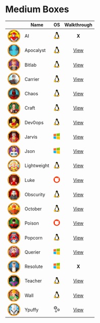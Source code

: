 # Medium Boxes

<!-- <img width=20 src=../_images/win.png> -->
<!-- <img width=20 src=../_images/lin.png> -->
<!-- <img width=20 src=../_images/gear.png> -->
<!-- <img width=20 src=../_images/bsd.png> -->

|                                                               |   Name            |      OS                                |           Walkthrough              |
|-------------------------------------------------------------- | ----------------- |----------------------------------------|:----------------------------------:|
| <img align="center" height=40 src="_images/AI.png"/>          |  AI               | <img width=20 src=../_images/lin.png>  | **X** <!-- [View](AI/README.md) -->       |
| <img align="center" height=40 src="_images/Apocalyst.png"/>   |  Apocalyst        | <img width=20 src=../_images/lin.png>  | [View](Apocalyst/README.md)        |
| <img align="center" height=40 src="_images/Bitlab.png"/>      |  Bitlab           | <img width=20 src=../_images/lin.png>  | [View](Bitlab/README.md)           |
| <img align="center" height=40 src="_images/Carrier.png"/>     |  Carrier          | <img width=20 src=../_images/lin.png>  | [View](Carrier/README.md)          |
| <img align="center" height=40 src="_images/Chaos.png"/>       |  Chaos            | <img width=20 src=../_images/lin.png>  | [View](Chaos/README.md)            |
| <img align="center" height=40 src="_images/Craft.png"/>       |  Craft            | <img width=20 src=../_images/lin.png>  | [View](Craft/README.md)            |
| <img align="center" height=40 src="_images/Dev0ops.png"/>     |  Dev0ops          | <img width=20 src=../_images/lin.png>  | [View](Dev0ops/README.md)          |
| <img align="center" height=40 src="_images/Jarvis.png"/>      |  Jarvis           | <img width=20 src=../_images/win.png>  | [View](Jarvis/README.md)           |
| <img align="center" height=40 src="_images/Json.png"/>        |  Json             | <img width=20 src=../_images/win.png>  | [View](Json/README.md)             |
| <img align="center" height=40 src="_images/Lightweight.png"/> |  Lightweight      | <img width=20 src=../_images/lin.png>  | [View](Lightweight/README.md)      |
| <img align="center" height=40 src="_images/Luke.png"/>        |  Luke             | <img width=20 src=../_images/bsd.png>  | [View](Luke/README.md)             |
| <img align="center" height=40 src="_images/Obscurity.png"/>   |  Obscurity        | <img width=20 src=../_images/lin.png>  | [View](Obscurity/README.md)          |
| <img align="center" height=40 src="_images/October.png"/>     |  October          | <img width=20 src=../_images/lin.png>  | [View](October/README.md)          |
| <img align="center" height=40 src="_images/Poison.png"/>      |  Poison           | <img width=20 src=../_images/bsd.png>  | [View](Poison/README.md)           |
| <img align="center" height=40 src="_images/Popcorn.png"/>     |  Popcorn          | <img width=20 src=../_images/lin.png>  | [View](Popcorn/README.md)          |
| <img align="center" height=40 src="_images/Querier.png"/>     |  Querier          | <img width=20 src=../_images/win.png>  | [View](Querier/README.md)          |
| <img align="center" height=40 src="_images/Resolute.png"/>    |  Resolute         | <img width=20 src=../_images/win.png>  | **X** <!-- [View](Resolute/README.md) -->         |
| <img align="center" height=40 src="_images/Teacher.png"/>     |  Teacher          | <img width=20 src=../_images/lin.png>  | [View](Teacher/README.md)          |
| <img align="center" height=40 src="_images/Wall.png"/>        |  Wall             | <img width=20 src=../_images/lin.png>  | [View](Wall/README.md)             |
| <img align="center" height=40 src="_images/Ypuffy.png"/>      |  Ypuffy           | <img width=20 src=../_images/gear.png> | [View](Ypuffy/README.md)           |
